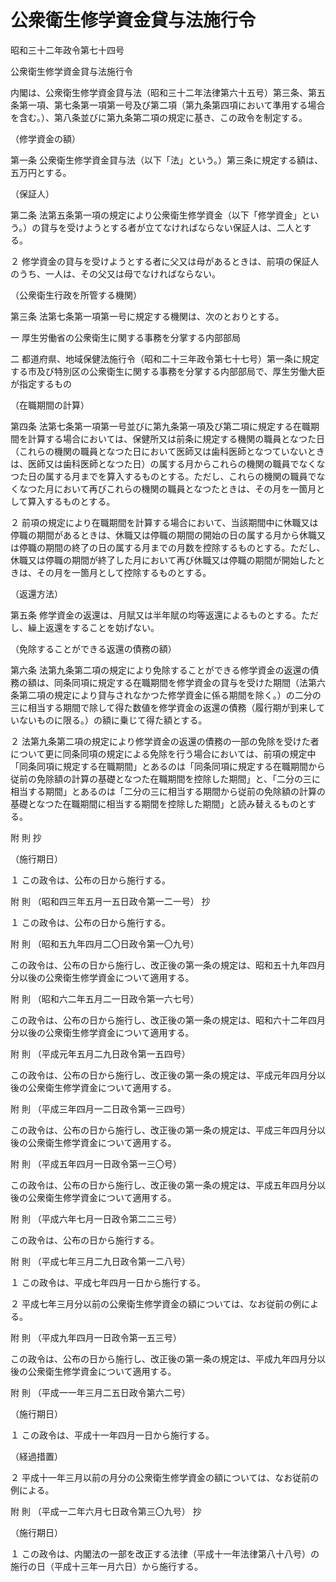 # 公衆衛生修学資金貸与法施行令

昭和三十二年政令第七十四号

公衆衛生修学資金貸与法施行令

内閣は、公衆衛生修学資金貸与法（昭和三十二年法律第六十五号）第三条、第五条第一項、第七条第一項第一号及び第二項（第九条第四項において準用する場合を含む。）、第八条並びに第九条第二項の規定に基き、この政令を制定する。

（修学資金の額）

第一条 公衆衛生修学資金貸与法（以下「法」という。）第三条に規定する額は、五万円とする。

（保証人）

第二条 法第五条第一項の規定により公衆衛生修学資金（以下「修学資金」という。）の貸与を受けようとする者が立てなければならない保証人は、二人とする。

２ 修学資金の貸与を受けようとする者に父又は母があるときは、前項の保証人のうち、一人は、その父又は母でなければならない。

（公衆衛生行政を所管する機関）

第三条 法第七条第一項第一号に規定する機関は、次のとおりとする。

一 厚生労働省の公衆衛生に関する事務を分掌する内部部局

二 都道府県、地域保健法施行令（昭和二十三年政令第七十七号）第一条に規定する市及び特別区の公衆衛生に関する事務を分掌する内部部局で、厚生労働大臣が指定するもの

（在職期間の計算）

第四条 法第七条第一項第一号並びに第九条第一項及び第二項に規定する在職期間を計算する場合においては、保健所又は前条に規定する機関の職員となつた日（これらの機関の職員となつた日において医師又は歯科医師となつていないときは、医師又は歯科医師となつた日）の属する月からこれらの機関の職員でなくなつた日の属する月までを算入するものとする。ただし、これらの機関の職員でなくなつた月において再びこれらの機関の職員となつたときは、その月を一箇月として算入するものとする。

２ 前項の規定により在職期間を計算する場合において、当該期間中に休職又は停職の期間があるときは、休職又は停職の期間の開始の日の属する月から休職又は停職の期間の終了の日の属する月までの月数を控除するものとする。ただし、休職又は停職の期間が終了した月において再び休職又は停職の期間が開始したときは、その月を一箇月として控除するものとする。

（返還方法）

第五条 修学資金の返還は、月賦又は半年賦の均等返還によるものとする。ただし、繰上返還をすることを妨げない。

（免除することができる返還の債務の額）

第六条 法第九条第二項の規定により免除することができる修学資金の返還の債務の額は、同条同項に規定する在職期間を修学資金の貸与を受けた期間（法第六条第二項の規定により貸与されなかつた修学資金に係る期間を除く。）の二分の三に相当する期間で除して得た数値を修学資金の返還の債務（履行期が到来していないものに限る。）の額に乗じて得た額とする。

２ 法第九条第二項の規定により修学資金の返還の債務の一部の免除を受けた者について更に同条同項の規定による免除を行う場合においては、前項の規定中「同条同項に規定する在職期間」とあるのは「同条同項に規定する在職期間から従前の免除額の計算の基礎となつた在職期間を控除した期間」と、「二分の三に相当する期間」とあるのは「二分の三に相当する期間から従前の免除額の計算の基礎となつた在職期間に相当する期間を控除した期間」と読み替えるものとする。

附 則 抄

（施行期日）

１ この政令は、公布の日から施行する。

附 則 （昭和四三年五月一五日政令第一二一号） 抄

１ この政令は、公布の日から施行する。

附 則 （昭和五九年四月二〇日政令第一〇九号）

この政令は、公布の日から施行し、改正後の第一条の規定は、昭和五十九年四月分以後の公衆衛生修学資金について適用する。

附 則 （昭和六二年五月二一日政令第一六七号）

この政令は、公布の日から施行し、改正後の第一条の規定は、昭和六十二年四月分以後の公衆衛生修学資金について適用する。

附 則 （平成元年五月二九日政令第一五四号）

この政令は、公布の日から施行し、改正後の第一条の規定は、平成元年四月分以後の公衆衛生修学資金について適用する。

附 則 （平成三年四月一二日政令第一三四号）

この政令は、公布の日から施行し、改正後の第一条の規定は、平成三年四月分以後の公衆衛生修学資金について適用する。

附 則 （平成五年四月一日政令第一三〇号）

この政令は、公布の日から施行し、改正後の第一条の規定は、平成五年四月分以後の公衆衛生修学資金について適用する。

附 則 （平成六年七月一日政令第二二三号）

この政令は、公布の日から施行する。

附 則 （平成七年三月二九日政令第一二八号）

１ この政令は、平成七年四月一日から施行する。

２ 平成七年三月分以前の公衆衛生修学資金の額については、なお従前の例による。

附 則 （平成九年四月一日政令第一五三号）

この政令は、公布の日から施行し、改正後の第一条の規定は、平成九年四月分以後の公衆衛生修学資金について適用する。

附 則 （平成一一年三月二五日政令第六二号）

（施行期日）

１ この政令は、平成十一年四月一日から施行する。

（経過措置）

２ 平成十一年三月以前の月分の公衆衛生修学資金の額については、なお従前の例による。

附 則 （平成一二年六月七日政令第三〇九号） 抄

（施行期日）

１ この政令は、内閣法の一部を改正する法律（平成十一年法律第八十八号）の施行の日（平成十三年一月六日）から施行する。
